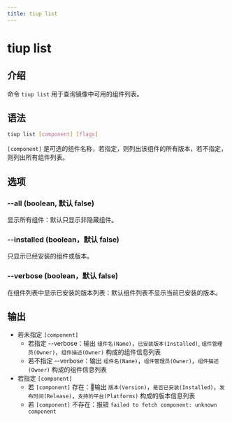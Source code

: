 ```yaml
---
title: tiup list
---
```


# tiup list

## 介绍

命令 `tiup list` 用于查询镜像中可用的组件列表。

## 语法

```sh
tiup list [component] [flags]
```

`[component]` 是可选的组件名称，若指定，则列出该组件的所有版本，若不指定，则列出所有组件列表。

## 选项

### --all (boolean, 默认 false)

显示所有组件：默认只显示非隐藏组件。

### --installed (boolean，默认 false)

只显示已经安装的组件或版本。

### --verbose (boolean，默认 false)

在组件列表中显示已安装的版本列表：默认组件列表不显示当前已安装的版本。

## 输出

- 若未指定 `[component]`
    - 若指定 --verbose：输出 `组件名(Name)`，`已安装版本(Installed)`, `组件管理员(Owner)`，`组件描述(Owner)` 构成的组件信息列表
    - 若不指定 --verbose：输出 `组件名(Name)`，`组件管理员(Owner)`，`组件描述(Owner)` 构成的组件信息列表
- 若指定 `[component]`
    - 若 `[component]` 存在：输出 `版本(Version)`，`是否已安装(Installed)`，`发布时间(Release)`，`支持的平台(Platforms)` 构成的版本信息列表
    - 若 `[component]` 不存在：报错 `failed to fetch component: unknown component`